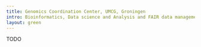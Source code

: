```yaml
---
title: Genomics Coordination Center, UMCG, Groningen
intro: Bioinformatics, Data science and Analysis and FAIR data management for rare disease, genomics and biobanking.
layout: green
---
```


 TODO
